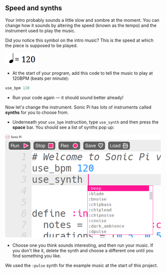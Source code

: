 ## Speed and synths

Your intro probably sounds a little slow and sombre at the moment. You can change how it sounds by altering the speed (known as the tempo) and the instrument used to play the music.

Did you notice this symbol on the intro music? This is the speed at which the piece is supposed to be played.

![120 BPM](images/120bpm.png)

+ At the start of your program, add this code to tell the music to play at 120BPM (beats per minute):

```ruby
use_bpm 120
```

+ Run your code again — it should sound better already!

Now let's change the instrument. Sonic Pi has lots of instruments called **synths** for you to choose from.

+ Underneath your `use_bpm` instruction, type `use_synth` and then press the **space** bar. You should see a list of synths pop up:

![Synths list](images/synths-list.png)

+ Choose one you think sounds interesting, and then run your music. If you don't like it, delete the synth and choose a different one until you find something you like.

We used the `:pulse` synth for the example music at the start of this project.
